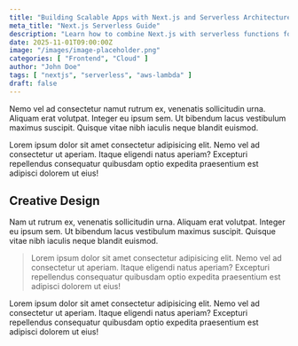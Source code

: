 ```yaml
---
title: "Building Scalable Apps with Next.js and Serverless Architecture"
meta_title: "Next.js Serverless Guide"
description: "Learn how to combine Next.js with serverless functions for high-performance web apps."
date: 2025-11-01T09:00:00Z
image: "/images/image-placeholder.png"
categories: [ "Frontend", "Cloud" ]
author: "John Doe"
tags: [ "nextjs", "serverless", "aws-lambda" ]
draft: false
---
```


Nemo vel ad consectetur namut rutrum ex, venenatis sollicitudin urna. Aliquam erat volutpat. Integer eu ipsum sem. Ut
bibendum lacus vestibulum maximus suscipit. Quisque vitae nibh iaculis neque blandit euismod.

Lorem ipsum dolor sit amet consectetur adipisicing elit. Nemo vel ad consectetur ut aperiam. Itaque eligendi natus
aperiam? Excepturi repellendus consequatur quibusdam optio expedita praesentium est adipisci dolorem ut eius!

## Creative Design

Nam ut rutrum ex, venenatis sollicitudin urna. Aliquam erat volutpat. Integer eu ipsum sem. Ut bibendum lacus vestibulum
maximus suscipit. Quisque vitae nibh iaculis neque blandit euismod.

> Lorem ipsum dolor sit amet consectetur adipisicing elit. Nemo vel ad consectetur ut aperiam. Itaque eligendi natus
> aperiam? Excepturi repellendus consequatur quibusdam optio expedita praesentium est adipisci dolorem ut eius!

Lorem ipsum dolor sit amet consectetur adipisicing elit. Nemo vel ad consectetur ut aperiam. Itaque eligendi natus
aperiam? Excepturi repellendus consequatur quibusdam optio expedita praesentium est adipisci dolorem ut eius!

